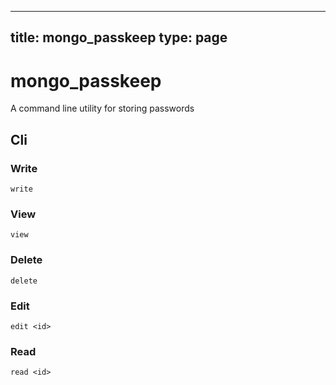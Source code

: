 
---
title: mongo_passkeep
type: page
---
# mongo_passkeep
A command line utility for storing passwords

## Cli

### Write
`write`

### View
`view`

### Delete
`delete`

### Edit
`edit <id>`

### Read
`read <id>`

